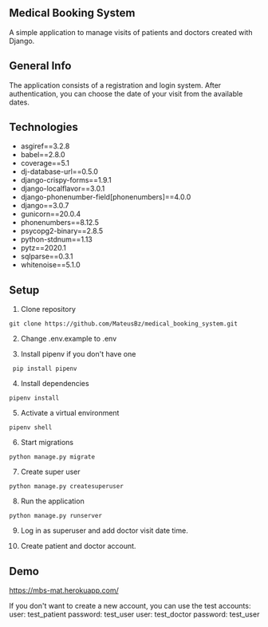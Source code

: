 ## Medical Booking System

A simple application to manage visits of patients and doctors created with Django.

## General Info

The application consists of a registration and login system. 
After authentication, you can choose the date of your visit from the available dates.

## Technologies
* asgiref==3.2.8
* babel==2.8.0
* coverage==5.1
* dj-database-url==0.5.0
* django-crispy-forms==1.9.1
* django-localflavor==3.0.1
* django-phonenumber-field[phonenumbers]==4.0.0
* django==3.0.7
* gunicorn==20.0.4
* phonenumbers==8.12.5
* psycopg2-binary==2.8.5
* python-stdnum==1.13
* pytz==2020.1
* sqlparse==0.3.1
* whitenoise==5.1.0

## Setup

1. Clone repository
```
git clone https://github.com/MateusBz/medical_booking_system.git
```
2. Change .env.example to .env

3. Install pipenv if you don't have one
```
 pip install pipenv
```
4. Install dependencies
```
pipenv install
```
5. Activate a virtual environment

```
pipenv shell
```
6.  Start migrations
```
python manage.py migrate
```

7. Create super user
```
python manage.py createsuperuser
```
8. Run the application
```
python manage.py runserver
```
9. Log in as superuser and add doctor visit date time.

10. Create patient and doctor account.

## Demo

https://mbs-mat.herokuapp.com/

If you don't want to create a new account, you can use the test accounts:
user: test_patient password: test_user
user: test_doctor password: test_user




